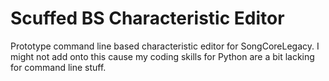 # Scuffed BS Characteristic Editor
Prototype command line based characteristic editor for SongCoreLegacy. I might not add onto this cause my coding skills for Python are a bit lacking for command line stuff.
